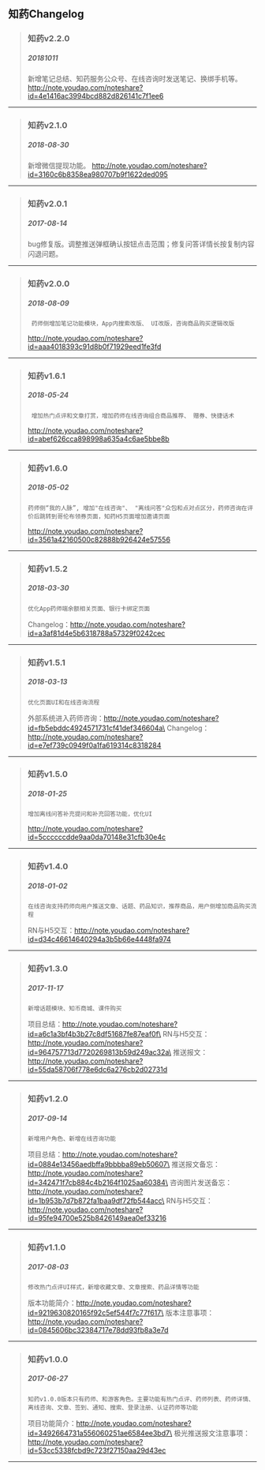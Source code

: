 ## 知药Changelog

> ### 知药v2.2.0
> ##### 20181011
> 新增笔记总结、知药服务公众号、在线咨询时发送笔记、换绑手机等。http://note.youdao.com/noteshare?id=4e1416ac3994bcd882d826141c7f1ee6

---

> ### 知药v2.1.0
> ##### 2018-08-30
>
> 新增微信提现功能。
> http://note.youdao.com/noteshare?id=3160c6b8358ea980707b9f1622ded095

---

> ### 知药v2.0.1
> ##### 2017-08-14
>
> bug修复版。调整推送弹框确认按钮点击范围；修复问答详情长按复制内容闪退问题。
>

---

> ### 知药v2.0.0
> ##### 2018-08-09
> 
> ``` 药师侧增加笔记功能模块，App内搜索改版、 UI改版，咨询商品购买逻辑改版```
>
> http://note.youdao.com/noteshare?id=aaa4018393c91d8b0f71929eed1fe3fd

---

> ### 知药v1.6.1
> ##### 2018-05-24
>
> ``` 增加热门点评和文章打赏，增加药师在线咨询组合商品推荐、 赠券、快捷话术```
>
> http://note.youdao.com/noteshare?id=abef626cca898998a635a4c6ae5bbe8b

---

> ### 知药v1.6.0
> ##### 2018-05-02
>
> ``` 药师侧“我的人脉”, 增加"在线咨询"、 "离线问答"众包和点对点区分，药师咨询在评价后跳转到哥伦布领券页面，知药H5页面增加邀请页面 ```
>
> http://note.youdao.com/noteshare?id=3561a42160500c82888b926424e57556

---

> ### 知药v1.5.2
> ##### 2018-03-30
>
> ``` 优化App药师端余额相关页面、银行卡绑定页面 ```
>
> Changelog：http://note.youdao.com/noteshare?id=a3af81d4e5b6318788a57329f0242cec

---

> ### 知药v1.5.1 
> ##### 2018-03-13
>
> ``` 优化页面UI和在线咨询流程 ```
>
> 外部系统进入药师咨询：http://note.youdao.com/noteshare?id=fb5ebddc4924571731cf41def346604a\
> Changelog：http://note.youdao.com/noteshare?id=e7ef739c0949f0a1fa619314c8318284

---

> ### 知药v1.5.0
> ##### 2018-01-25
>
> ``` 增加离线问答补充提问和补充回答功能，优化UI ```
>
> http://note.youdao.com/noteshare?id=5ccccccdde9aa0da70148e31cfb30e4c

---

> ### 知药v1.4.0
> ##### 2018-01-02
>
> ``` 在线咨询支持药师向用户推送文章、话题、药品知识，推荐商品，用户侧增加商品购买流程 ```
>
> RN与H5交互：http://note.youdao.com/noteshare?id=d34c46614640294a3b5b66e4448fa974

---

> ### 知药v1.3.0
> ##### 2017-11-17
>
> ``` 新增话题模块、知币商城、课件购买 ```
>
> 项目总结：http://note.youdao.com/noteshare?id=a6c1a3bf4b3b27c8df51687fe87eaf0f\
> RN与H5交互：http://note.youdao.com/noteshare?id=964757713d7720269813b59d249ac32a\
> 推送报文：http://note.youdao.com/noteshare?id=55da58706f778e6dc6a276cb2d02731d

---

> ### 知药v1.2.0
> ##### 2017-09-14
>
> ``` 新增用户角色、新增在线咨询功能 ```
>
> 项目总结：http://note.youdao.com/noteshare?id=0884e13456aedbffa9bbbba89eb50607\
> 推送报文备忘：http://note.youdao.com/noteshare?id=342471f7cb884c4b2164f1025aa60384\
> 咨询图片发送备忘： http://note.youdao.com/noteshare?id=1b953b7d7b872fa1baa9df72fb544acc\
> RN与H5交互：http://note.youdao.com/noteshare?id=95fe94700e525b8426149aea0ef33216

---

> ### 知药v1.1.0
> ##### 2017-08-03
>
> ``` 修改热门点评UI样式，新增收藏文章、文章搜索、药品详情等功能 ```
>
> 版本功能简介：http://note.youdao.com/noteshare?id=9219630820165f92c5ef544f7c77f617\
> 版本注意事项：http://note.youdao.com/noteshare?id=0845606bc32384717e78dd93fb8a3e7d

---

> ### 知药v1.0.0
> ##### 2017-06-27
> 
> ``` 知药v1.0.0版本只有药师、和游客角色。主要功能有热门点评、药师列表、药师详情、离线咨询、文章、签到、通知、搜索、登录注册、认证药师等功能 ```
>
> 项目功能简介：http://note.youdao.com/noteshare?id=3492664731a556060251ae6584ee3bd7\
> 极光推送报文注意事项：http://note.youdao.com/noteshare?id=53cc5338fcbd9c723f27150aa29d43ec

---